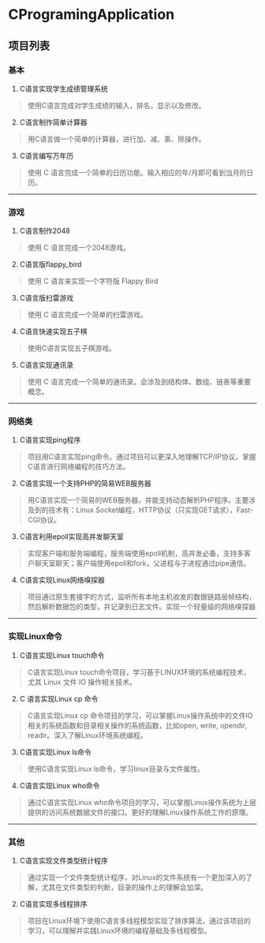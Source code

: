 # CProgramingApplication

## 项目列表

### 基本
1. C语言实现学生成绩管理系统
> 使用C语言完成对学生成绩的输入，排名，显示以及修改。
2. C语言制作简单计算器
> 用C语言做一个简单的计算器，进行加、减、乘、除操作。
3. C语言编写万年历
> 使用 C 语言完成一个简单的日历功能。输入相应的年/月即可看到当月的日历。
---------------

### 游戏
1. C语言制作2048
> 使用 C 语言完成一个2048游戏。
2. C语言版flappy_bird
> 使用 C 语言来实现一个字符版 Flappy Bird
3. C语言版扫雷游戏
> 使用 C 语言完成一个简单的扫雷游戏。
4. C语言快速实现五子棋
> 使用C语言实现五子棋游戏。
5. C语言实现通讯录
> 使用 C 语言完成一个简单的通讯录。会涉及到结构体、数组、链表等重要概念。
----------------------

### 网络类
1. C语言实现ping程序
> 项目用C语言实现ping命令。通过项目可以更深入地理解TCP/IP协议，掌握C语言进行网络编程的技巧方法。
2. C语言实现一个支持PHP的简易WEB服务器
> 用C语言实现一个简易的WEB服务器，并能支持动态解析PHP程序。主要涉及到的技术有：Linux Socket编程，HTTP协议（只实现GET请求），Fast-CGI协议。
3. C语言利用epoll实现高并发聊天室
> 实现客户端和服务端编程，服务端使用epoll机制，高并发必备，支持多客户聊天室聊天；客户端使用epoll和fork，父进程与子进程通过pipe通信。
4. C语言实现Linux网络嗅探器
> 项目通过原生套接字的方式，监听所有本地主机收发的数据链路层帧结构，然后解析数据包的类型，并记录到日志文件。实现一个轻量级的网络嗅探器

-------------

### 实现Linux命令
1. C语言实现Linux touch命令
> C语言实现Linux touch命令项目，学习基于LINUX环境的系统编程技术，尤其 Linux 文件 IO 操作相关技术。
2. C 语言实现Linux cp 命令
> C语言实现Linux cp 命令项目的学习，可以掌握Linux操作系统中的文件IO相关的系统函数和目录相关操作的系统函数，比如open, write, opendir, readir。深入了解Linux环境系统编程。
3. C语言实现Linux ls命令
> 使用C语言实现Linux ls命令，学习linux目录与文件属性。
4. C语言实现Linux who命令
> 通过C语言实现Linux who命令项目的学习，可以掌握Linux操作系统为上层提供的访问系统数据文件的接口。更好的理解Linux操作系统工作的原理。
-------------

### 其他
1. C语言实现文件类型统计程序
> 通过实现一个文件类型统计程序，对Linux的文件系统有一个更加深入的了解，尤其在文件类型的判断，目录的操作上的理解会加深。
2. C语言实现多线程排序
> 项目在Linux环境下使用C语言多线程模型实现了排序算法，通过该项目的学习，可以理解并实践Linux环境的编程基础及多线程模型。